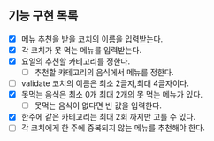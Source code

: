 ## 기능 구현 목록
- [X] 메뉴 추천을 받을 코치의 이름을 입력받는다.
- [X] 각 코치가 못 먹는 메뉴를 입력받는다.
- [X] 요일의 추천할 카테고리를 정한다.
  - [ ] 추천할 카테고리의 음식에서 메뉴를 정한다.
- [ ] validate 코치의 이름은 최소 2글자,최대 4글자이다.
- [X] 못먹는 음식은 최소 0개 최대 2개의 못 먹는 메뉴가 있다.
  -[ ] 못먹는 음식이 없다면 빈 값을 입력한다.
- [X] 한주에 같은 카테고리는 최대 2회 까지만 고를 수 있다.
- [ ] 각 코치에게 한 주에 중복되지 않는 메뉴를 추천해야 한다.